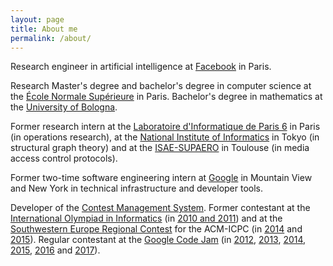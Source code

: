 ```yaml
---
layout: page
title: About me
permalink: /about/
---
```


Research engineer in artificial intelligence at [Facebook](https://research.fb.com/) in Paris.

Research Master's degree and bachelor's degree in computer science at the [École Normale Supérieure](https://www.ens.fr/en) in Paris. Bachelor's degree in mathematics at the [University of Bologna](https://www.unibo.it/en/).

Former research intern at the [Laboratoire d'Informatique de Paris 6](https://www.lip6.fr/) in Paris (in operations research), at the [National Institute of Informatics](https://www.nii.ac.jp/en/) in Tokyo (in structural graph theory) and at the [ISAE-SUPAERO](https://www.isae-supaero.fr/en/) in Toulouse (in media access control protocols).

Former two-time software engineering intern at [Google](https://www.google.com/about/) in Mountain View and New York in technical infrastructure and developer tools.

Developer of the [Contest Management System](https://cms-dev.github.io/). Former contestant at the [International Olympiad in Informatics](https://www.ioinformatics.org/) (in [2010 and 2011](http://stats.ioinformatics.org/people/1364
)) and at the [Southwestern Europe Regional Contest](https://swerc.eu/) for the ACM-ICPC (in [2014](https://icpc.baylor.edu/regionals/finder/swerc-2014/standings) and [2015](https://icpc.baylor.edu/regionals/finder/swerc-2015/standings)). Regular contestant at the [Google Code Jam](https://code.google.com/codejam/) (in [2012](https://www.go-hero.net/jam/12/name/lwehrstedt), [2013](https://www.go-hero.net/jam/13/name/lwehrstedt), [2014](https://www.go-hero.net/jam/14/name/luca.wehrstedt), [2015](https://www.go-hero.net/jam/15/name/luca.wehrstedt), [2016](https://www.go-hero.net/jam/16/name/luca.wehrstedt) and [2017](https://www.go-hero.net/jam/17/name/luca.wehrstedt)).

<!--
https://swerc.up.pt/2014/reports/ranking.html
https://swerc.up.pt/2015/reports/ranking.html
-->
